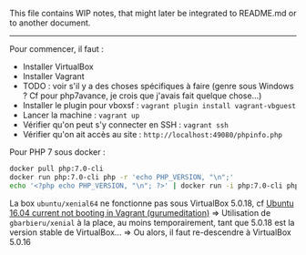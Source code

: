 This file contains WIP notes, that might later be integrated to README.md or to another document.

***

Pour commencer, il faut :

 * Installer VirtualBox
 * Installer Vagrant
 * TODO : voir s'il y a des choses spécifiques à faire (genre sous Windows ? Cf pour php7avance, je crois que j'avais fait quelque chose...)
 * Installer le plugin pour vboxsf : `vagrant plugin install vagrant-vbguest`
 * Lancer la machine : `vagrant up`
 * Vérifier qu'on peut s'y connecter en SSH : `vagrant ssh`
 * Vérifier qu'on ait accès au site : `http://localhost:49080/phpinfo.php`

Pour PHP 7 sous docker :

```bash
docker pull php:7.0-cli
docker run php:7.0-cli php -r 'echo PHP_VERSION, "\n";'
echo '<?php echo PHP_VERSION, "\n"; ?>' | docker run -i php:7.0-cli php
```

La box `ubuntu/xenial64` ne fonctionne pas sous VirtualBox 5.0.18, cf [Ubuntu 16.04 current not booting in Vagrant (gurumeditation)](https://bugs.launchpad.net/cloud-images/+bug/1573058)
=> Utilisation de `gbarbieru/xenial` à la place, au moins temporairement, tant que 5.0.18 est la version stable de VirtualBox...
=> Ou alors, il faut re-descendre à VirtualBox 5.0.16

